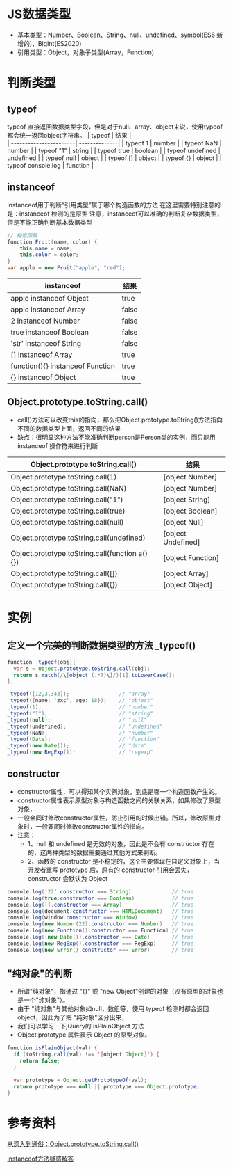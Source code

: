 # JS数据类型
* 基本类型：Number、Boolean、String、null、undefined、symbol(ES6 新增的)，BigInt(ES2020) 
* 引用类型：Object，对象子类型(Array，Function)

# 判断类型
## typeof
typeof 直接返回数据类型字段，但是对于null、array、object来说，使用typeof都会统一返回object字符串。
| typeof                 | 结果           |   
| -----------------------| --------------|
| typeof 1               | number        |
| typeof NaN             | number        |
| typeof "1"             | string        |
| typeof true            | boolean       |
| typeof undefined       | undefined     |
| typeof null            | object        |
| typeof []              | object        |
| typeof {}              | object        |
| typeof console.log     | function      |

## instanceof
instanceof用于判断“引用类型”属于哪个构造函数的方法
在这里需要特别注意的是：instanceof 检测的是原型
注意，instanceof可以准确的判断复杂数据类型，但是不能正确判断基本数据类型
``` Java
// 构造函数
function Fruit(name, color) {
    this.name = name;
    this.color = color;
}
var apple = new Fruit("apple", "red");
```
| instanceof                 | 结果           |   
| ---------------------------| --------------|
| apple instanceof Object                       | true         |
| apple instanceof Array                        | false        |
| 2 instanceof Number                           | false        |
| true instanceof Boolean                       | false        |
| 'str' instanceof String                       | false        |
| [] instanceof Array                           | true         |
| function(){} instanceof Function              | true         |
| {} instanceof Object                          | true         |

## Object.prototype.toString.call()
* call()方法可以改变this的指向，那么把Object.prototype.toString()方法指向不同的数据类型上面，返回不同的结果
* 缺点：很明显这种方法不能准确判断person是Person类的实例，而只能用instanceof 操作符来进行判断

| Object.prototype.toString.call()                 | 结果                     |   
| -------------------------------------------------| ------------------------|
| Object.prototype.toString.call(1)                | [object Number]         |
| Object.prototype.toString.call(NaN)              | [object Number]         |
| Object.prototype.toString.call("1")              | [object String]         |
| Object.prototype.toString.call(true)             | [object Boolean]        |
| Object.prototype.toString.call(null)             | [object Null]           |
| Object.prototype.toString.call(undefined)        | [object Undefined]      |
| Object.prototype.toString.call(function a() {})  | [object Function]       |
| Object.prototype.toString.call([])	             | [object Array]          |
| Object.prototype.toString.call({})	             | [object Object]         |

# 实例
## 定义一个完美的判断数据类型的方法 _typeof()
``` Java
function _typeof(obj){
  var s = Object.prototype.toString.call(obj);
  return s.match(/\[object (.*?)\]/)[1].toLowerCase();
};

_typeof([12,3,343]);				// "array"
_typeof({name: 'zxc', age: 18});	// "object"
_typeof(1);							// "number"
_typeof("1");						// "string"
_typeof(null);						// "null"
_typeof(undefined);					// "undefined"
_typeof(NaN);						// "number"
_typeof(Date);						// "function"
_typeof(new Date());				// "date"
_typeof(new RegExp());				// "regexp"
```
## constructor
* constructor属性，可以得知某个实例对象，到底是哪一个构造函数产生的。
* constructor属性表示原型对象与构造函数之间的关联关系，如果修改了原型对象，
* 一般会同时修改constructor属性，防止引用的时候出错。所以，修改原型对象时，一般要同时修改constructor属性的指向。
* 注意：
    * 1、null 和 undefined 是无效的对象，因此是不会有 constructor 存在的，这两种类型的数据需要通过其他方式来判断。
    * 2、函数的 constructor 是不稳定的，这个主要体现在自定义对象上，当开发者重写 prototype 后，原有的 constructor 引用会丢失，constructor 会默认为 Object
``` Java
console.log('22'.constructor === String)             // true
console.log(true.constructor === Boolean)            // true
console.log([].constructor === Array)                // true
console.log(document.constructor === HTMLDocument)   // true
console.log(window.constructor === Window)           // true
console.log(new Number(22).constructor === Number)   // true
console.log(new Function().constructor === Function) // true
console.log((new Date()).constructor === Date)       // true
console.log(new RegExp().constructor === RegExp)     // true
console.log(new Error().constructor === Error)       // true
```
## "纯对象"的判断
* 所谓"纯对象"，指通过 "{}" 或 "new Object"创建的对象（没有原型的对象也是一个"纯对象"）。
* 由于 "纯对象"与其他对象如null，数组等，使用 typeof 检测时都会返回 object，因此为了把 "纯对象"区分出来，
* 我们可以学习一下jQuery的 isPlainObject 方法
* Object.prototype 属性表示 Object 的原型对象。
``` Java
function isPlainObject(val) {
  if (toString.call(val) !== '[object Object]') {
    return false;
  }

  var prototype = Object.getPrototypeOf(val);
  return prototype === null || prototype === Object.prototype;
}
```

# 参考资料
[从深入到通俗：Object.prototype.toString.call()](https://zhuanlan.zhihu.com/p/118793721)

[instanceof方法疑惑解答](https://blog.csdn.net/weixin_39927080/article/details/79203002)


## 